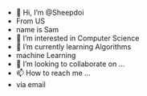 - 👋 Hi, I’m @Sheepdoi
- From US
- name is Sam
- 👀 I’m interested in Computer Science
- 🌱 I’m currently learning Algorithms
- machine Learning
- 💞️ I’m looking to collaborate on ...
- 📫 How to reach me ...
- via email

<!---
Sheepdoi/Sheepdoi is a ✨ special ✨ repository because its `README.md` (this file) appears on your GitHub profile.
You can click the Preview link to take a look at your changes.
--->
